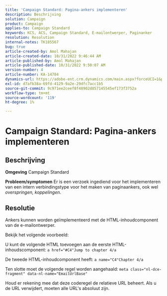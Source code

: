 ```yaml
---
title: 'Campaign Standard: Pagina-ankers implementeren'
description: Beschrijving
solution: Campaign
product: Campaign
applies-to: Campaign Standard
keywords: KCS, ACS, Campaign Standard, E-mailontwerper, Paginanker
resolution: Resolution
internal-notes: TK185567
bug: true
article-created-by: Amol Mahajan
article-created-date: 10/31/2022 9:46:44 AM
article-published-by: Amol Mahajan
article-published-date: 10/31/2022 9:50:07 AM
version-number: 4
article-number: KA-14784
dynamics-url: https://adobe-ent.crm.dynamics.com/main.aspx?forceUCI=1&pagetype=entityrecord&etn=knowledgearticle&id=3fe073ea-0059-ed11-9561-6045bd006079
exl-id: d7afb38a-69fd-4129-9a2e-29dfc7acc1b5
source-git-commit: 9c971ee2ceef8f48902d857145545ef173f3752a
workflow-type: tm+mt
source-wordcount: '119'
ht-degree: 1%

---
```


# Campaign Standard: Pagina-ankers implementeren

## Beschrijving

<b>Omgeving</b>
Campaign Standard


<b>Probleem/symptomen</b>
Er is een verzoek ingediend voor het implementeren van een intern verbindingstype voor het maken van paginaankers, ook wel *overspringen, koppelingen*.


## Resolutie


Ankers kunnen worden geïmplementeerd met de HTML-inhoudcomponent van de e-mailontwerper.

Bekijk het volgende voorbeeld:

U kunt de volgende HTML toevoegen aan de eerste HTML-inhoudscomponent:
`a href="#C4"Jump to chapter 4/a`

De tweede HTML-inhoudcomponent heeft:
`a name="C4"Chapter 4/a`

Ten slotte moet de volgende regel worden aangehaald:
`meta class="nl-dce-fragment" data-nl-name="EmailUrlBase"`

Houd er rekening mee dat deze coderegel de relatieve URL beheert. Als u de URL verwijdert, moeten alle URL&#39;s absoluut zijn.
